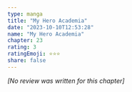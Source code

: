 ```yaml
---
type: manga
title: "My Hero Academia"
date: "2023-10-10T12:53:28"
name: "My Hero Academia"
chapter: 23
rating: 3
ratingEmoji: ⭐️⭐️⭐️
share: false
---
```


*[No review was written for this chapter]*

